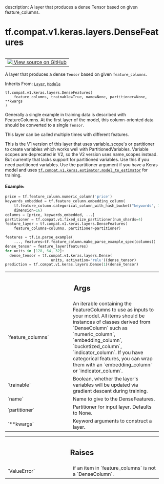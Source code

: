 description: A layer that produces a dense Tensor based on given feature_columns.

<div itemscope itemtype="http://developers.google.com/ReferenceObject">
<meta itemprop="name" content="tf.compat.v1.keras.layers.DenseFeatures" />
<meta itemprop="path" content="Stable" />
<meta itemprop="property" content="__init__"/>
<meta itemprop="property" content="__new__"/>
</div>

# tf.compat.v1.keras.layers.DenseFeatures

<!-- Insert buttons and diff -->

<table class="tfo-notebook-buttons tfo-api nocontent" align="left">
<td>
  <a target="_blank" href="https://github.com/keras-team/keras/tree/v2.9.0/keras/feature_column/dense_features.py#L30-L174">
    <img src="https://www.tensorflow.org/images/GitHub-Mark-32px.png" />
    View source on GitHub
  </a>
</td>
</table>



A layer that produces a dense `Tensor` based on given `feature_columns`.

Inherits From: [`Layer`](../../../../../tf/keras/layers/Layer.md), [`Module`](../../../../../tf/Module.md)

<pre class="devsite-click-to-copy prettyprint lang-py tfo-signature-link">
<code>tf.compat.v1.keras.layers.DenseFeatures(
    feature_columns, trainable=True, name=None, partitioner=None, **kwargs
)
</code></pre>



<!-- Placeholder for "Used in" -->

Generally a single example in training data is described with FeatureColumns.
At the first layer of the model, this column-oriented data should be converted
to a single `Tensor`.

This layer can be called multiple times with different features.

This is the V1 version of this layer that uses variable_scope's or partitioner
to create variables which works well with PartitionedVariables. Variable
scopes are deprecated in V2, so the V2 version uses name_scopes instead. But
currently that lacks support for partitioned variables. Use this if you need
partitioned variables. Use the partitioner argument if you have a Keras model
and uses <a href="../../../../../tf/compat/v1/keras/estimator/model_to_estimator.md"><code>tf.compat.v1.keras.estimator.model_to_estimator</code></a> for training.

#### Example:



```python
price = tf.feature_column.numeric_column('price')
keywords_embedded = tf.feature_column.embedding_column(
    tf.feature_column.categorical_column_with_hash_bucket("keywords", 10K),
    dimension=16)
columns = [price, keywords_embedded, ...]
partitioner = tf.compat.v1.fixed_size_partitioner(num_shards=4)
feature_layer = tf.compat.v1.keras.layers.DenseFeatures(
    feature_columns=columns, partitioner=partitioner)

features = tf.io.parse_example(
    ..., features=tf.feature_column.make_parse_example_spec(columns))
dense_tensor = feature_layer(features)
for units in [128, 64, 32]:
  dense_tensor = tf.compat.v1.keras.layers.Dense(
                     units, activation='relu')(dense_tensor)
prediction = tf.compat.v1.keras.layers.Dense(1)(dense_tensor)
```

<!-- Tabular view -->
 <table class="responsive fixed orange">
<colgroup><col width="214px"><col></colgroup>
<tr><th colspan="2"><h2 class="add-link">Args</h2></th></tr>

<tr>
<td>
`feature_columns`
</td>
<td>
An iterable containing the FeatureColumns to use as
inputs to your model. All items should be instances of classes derived
from `DenseColumn` such as `numeric_column`, `embedding_column`,
`bucketized_column`, `indicator_column`. If you have categorical
features, you can wrap them with an `embedding_column` or
`indicator_column`.
</td>
</tr><tr>
<td>
`trainable`
</td>
<td>
 Boolean, whether the layer's variables will be updated via
gradient descent during training.
</td>
</tr><tr>
<td>
`name`
</td>
<td>
Name to give to the DenseFeatures.
</td>
</tr><tr>
<td>
`partitioner`
</td>
<td>
Partitioner for input layer. Defaults to None.
</td>
</tr><tr>
<td>
`**kwargs`
</td>
<td>
Keyword arguments to construct a layer.
</td>
</tr>
</table>



<!-- Tabular view -->
 <table class="responsive fixed orange">
<colgroup><col width="214px"><col></colgroup>
<tr><th colspan="2"><h2 class="add-link">Raises</h2></th></tr>

<tr>
<td>
`ValueError`
</td>
<td>
if an item in `feature_columns` is not a `DenseColumn`.
</td>
</tr>
</table>



